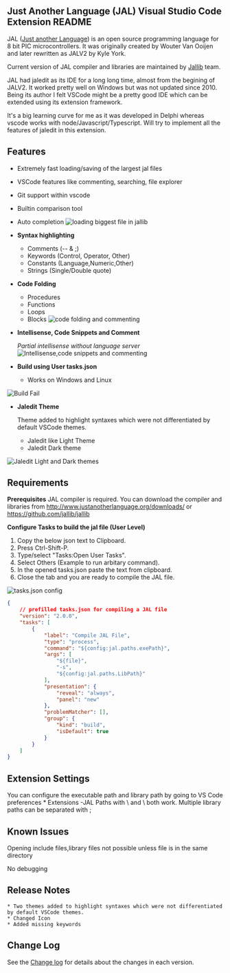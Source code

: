 ## Just Another Language (JAL) Visual Studio Code Extension README


JAL ([Just another Language](https://justanotherlanguage.org)) is an open source programming language for 8 bit PIC microcontrollers.
It was originally created by Wouter Van Ooijen and later rewritten as JALV2 by Kyle York.

Current version of JAL compiler and libraries are maintained by [Jallib](https://github.com/jallib/) team.

JAL had jaledit as its IDE for a long long time, almost from the begining of JALV2. It worked pretty well on Windows but was not updated since 2010.
Being its author I felt VSCode might be a pretty good IDE which can be extended using its  extension framework.

It's a big learning curve for me as it was developed in Delphi whereas vscode works with node/Javascript/Typescript.
Will try to implement all the features of jaledit in this extension.


## Features
 
 * Extremely fast loading/saving of the largest jal files
 * VSCode features like commenting, searching, file explorer 
 * Git support within vscode 
 * Builtin comparison tool
 * Auto completion
![loading biggest file in jallib](images/vscodeload.gif "Fast loading of largest jal include file" )

* **Syntax highlighting**
    
    * Comments (-- & ;)
    * Keywords (Control, Operator, Other)
    * Constants (Language,Numeric,Other)
    * Strings (Single/Double quote)
    
* **Code Folding**
    
    * Procedures
    * Functions
    * Loops
    * Blocks
![code folding and commenting](/images/jalcodefolding.gif "Code folding")
* **Intellisense, Code Snippets and Comment**
    
    *Partial intellisense without language server*
![Intellisense,code snippets and commenting](/images/autocomp_comment.gif "Intellisense,code snippets and commenting")    
    
* **Build using User tasks.json**
    * Works on Windows and Linux

![Build Fail](/images/buildfail.gif "Ctrl-Click takes to error line on build failure")

* **Jaledit Theme**
    
    Theme added to highlight syntaxes which were not differentiated by default VSCode themes.
    * Jaledit like Light Theme
    * Jaledit Dark theme

![Jaledit Light and Dark themes](/images/themeswitch.gif "Two JALedit themes")

## Requirements

**Prerequisites**
JAL compiler is required. You can download the compiler and libraries from  http://www.justanotherlanguage.org/downloads/ or  https://github.com/jallib/jallib

**Configure Tasks to build the jal file (User Level)**


1. Copy the below json text to Clipboard.
2. Press Ctrl-Shift-P.
3. Type/select "Tasks:Open User Tasks".
4. Select Others (Example to run arbitary command).
5. In the opened tasks.json paste the text from clipboard. 
6. Close the tab and you are ready to compile the JAL file.

![tasks.json config](/images/configtasks.json.gif "a title")

```json
{
    // prefilled tasks.json for compiling a JAL file
    "version": "2.0.0",
    "tasks": [
        {
            "label": "Compile JAL File",
            "type": "process",
            "command": "${config:jal.paths.exePath}",
            "args": [
                "${file}",
                "-s",
                "${config:jal.paths.LibPath}"
            ],
            "presentation": {
                "reveal": "always",
                "panel": "new"
            },
            "problemMatcher": [],
            "group": {
                "kind": "build",
                "isDefault": true
            }
        }
    ]
}
```



## Extension Settings
You can configure the executable path and library path by going to VS Code preferences * Extensions -JAL
Paths with \ and \\ both work.
Multiple library paths can be separated with ; 


## Known Issues
Opening include files,library files not possible unless file is in the same directory

No debugging


## Release Notes
    
    * Two themes added to highlight syntaxes which were not differentiated by default VSCode themes.
    * Changed Icon
    * Added missing keywords

## Change Log 

See the [Change log](https://github.com/sunishnet/vscode-jal/blob/master/CHANGELOG.md) for details about the changes in each version.